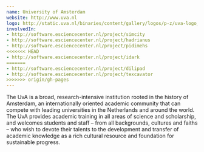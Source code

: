 ```yaml
---
name: University of Amsterdam
website: http://www.uva.nl
logo: http://static.uva.nl/binaries/content/gallery/logos/p-z/uva-logo_en.jpg
involvedIn:
- http://software.esciencecenter.nl/project/simcity
- http://software.esciencecenter.nl/project/hadrianus
- http://software.esciencecenter.nl/project/pidimehs
<<<<<<< HEAD
- http://software.esciencecenter.nl/project/idark
=======
- http://software.esciencecenter.nl/project/dilipad
- http://software.esciencecenter.nl/project/texcavator
>>>>>>> origin/gh-pages
---
```

The UvA is a broad, research-intensive institution rooted in the history of Amsterdam, an internationally oriented academic community that can compete with leading universities in the Netherlands and around the world. The UvA provides academic training in all areas of science and scholarship, and welcomes students and staff – from all backgrounds, cultures and faiths – who wish to devote their talents to the development and transfer of academic knowledge as a rich cultural resource and foundation for sustainable progress.
